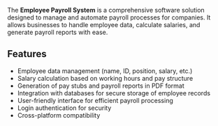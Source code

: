 The **Employee Payroll System** is a comprehensive software solution designed to manage and automate payroll processes for companies. It allows businesses to handle employee data, calculate salaries, and generate payroll reports with ease.

## Features

- Employee data management (name, ID, position, salary, etc.)
- Salary calculation based on working hours and pay structure
- Generation of pay stubs and payroll reports in PDF format
- Integration with databases for secure storage of employee records
- User-friendly interface for efficient payroll processing
- Login authentication for security
- Cross-platform compatibility
